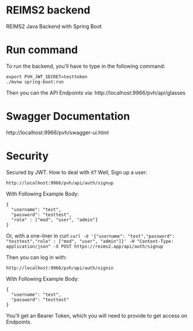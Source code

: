 # REIMS2 backend

REIMS2 Java Backend with Spring Boot

# Run command

To run the backend, you'll have to type in the following command:

```
export PVH_JWT_SECRET=testtoken
./mvnw spring-boot:run
```

Then you can the API Endpoints via:
http://localhost:9966/pvh/api/glasses

# Swagger Documentation

http://localhost:9966/pvh/swagger-ui.html

# Security

Secured by JWT. How to deal with it?
Well, Sign up a user:

```
http://localhost:9966/pvh/api/auth/signup
```

With Following Example Body:

```
{
  "username": "test",
  "password": "testtest",
  "role" : ["mod", "user", "admin"]
}
```

Or, with a one-liner in curl
`curl -d '{"username": "test","password": "testtest","role" : ["mod", "user", "admin"]}' -H "Content-Type: application/json" -X POST https://reims2.app/api/auth/signup`

Then you can log in with:

```
http://localhost:9966/pvh/api/auth/signin
```

With Following Example Body:

```
{
  "username": "test",
  "password": "testtest"
}
```

You'll get an Bearer Token, which you will need to provide to get access on Endpoints.
